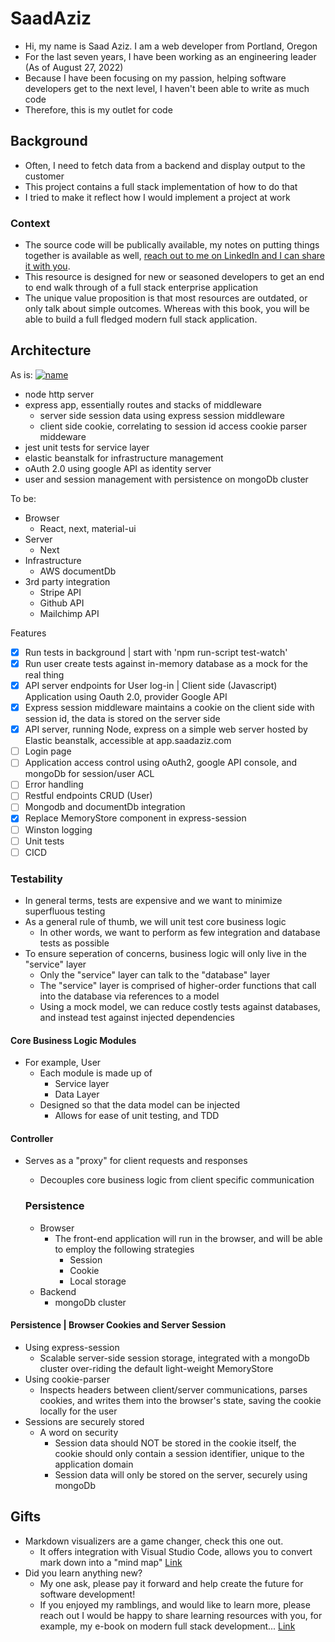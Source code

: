 # SaadAziz

- Hi, my name is Saad Aziz. I am a web developer from Portland, Oregon
- For the last seven years, I have been working as an engineering leader (As of August 27, 2022)
- Because I have been focusing on my passion, helping software developers get to the next level, I haven't been able to write as much code
- Therefore, this is my outlet for code

## Background

- Often, I need to fetch data from a backend and display output to the customer
- This project contains a full stack implementation of how to do that
- I tried to make it reflect how I would implement a project at work

### Context

- The source code will be publically available, my notes on putting things together is available as well, [reach out to me on LinkedIn and I can share it with you](http://linkedin.com/in/saadaziz). 
- This resource is designed for new or seasoned developers to get an end to end walk through of a full stack enterprise application
- The unique value proposition is that most resources are outdated, or only talk about simple outcomes. Whereas with this book, you will be able to build a full fledged modern full stack application.

## Architecture
As is:
[![name](https://lh3.googleusercontent.com/pw/AL9nZEVWuZsQKJ2rc7Xx7mjWtQpiG_DzG-KHH3toGBye8ABly4X0oj1yL6wQuz7LbRDAavoYROLxhjmKYS1irrrQLTohz4yS9YAQsKV_creofiFoNFk7WCMjK3-RJbVFHxNoaWRUf_6X-t1mOdmMut9TWaLL=w1842-h732-no?authuser=0)](http://github.com/saadaziz/full-stack)
- node http server
- express app, essentially routes and stacks of middleware
  - server side session data using express session middleware
  - client side cookie, correlating to session id access cookie parser middeware
- jest unit tests for service layer
- elastic beanstalk for infrastructure management
- oAuth 2.0 using google API as identity server
- user and session management with persistence on mongoDb cluster

To be:
- Browser
  - React, next, material-ui
- Server
  - Next
- Infrastructure
  - AWS documentDb
- 3rd party integration
  - Stripe API
  - Github API
  - Mailchimp API

Features
- [x] Run tests in background | start with 'npm run-script test-watch'
- [x] Run user create tests against in-memory database as a mock for the real thing
- [x] API server endpoints for User log-in | Client side (Javascript) Application using Oauth 2.0, provider Google API
- [x] Express session middleware maintains a cookie on the client side with session id, the data is stored on the server side
- [x] API server, running Node, express on a simple web server hosted by Elastic beanstalk, accessible at app.saadaziz.com
- [ ] Login page 
- [ ] Application access control using oAuth2, google API console, and mongoDb for session/user ACL
- [ ] Error handling
- [ ] Restful endpoints CRUD (User)
- [ ] Mongodb and documentDb integration
- [x] Replace MemoryStore component in express-session
- [ ] Winston logging 
- [ ] Unit tests
- [ ] CICD

### Testability
- In general terms, tests are expensive and we want to minimize superfluous testing
- As a general rule of thumb, we will unit test core business logic
  - In other words, we want to perform as few integration and database tests as possible
- To ensure seperation of concerns, business logic will only live in the "service" layer
  - Only the "service" layer can talk to the "database" layer
  - The "service" layer is comprised of higher-order functions that call into the database via references to a model
  - Using a mock model, we can reduce costly tests against databases, and instead test against injected dependencies

#### Core Business Logic Modules 
- For example, User
  - Each module is made up of
    - Service layer
    - Data Layer
  - Designed so that the data model can be injected
    - Allows for ease of unit testing, and TDD

#### Controller
- Serves as a "proxy" for client requests and responses
  - Decouples core business logic from client specific communication

  ### Persistence
  - Browser
    - The front-end application will run in the browser, and will be able to employ the following strategies
      - Session
      - Cookie
      - Local storage
  - Backend
    - mongoDb cluster

#### Persistence | Browser Cookies and Server Session 
- Using express-session
  - Scalable server-side session storage, integrated with a mongoDb cluster over-riding the default light-weight MemoryStore  
- Using cookie-parser
  - Inspects headers between client/server communications, parses cookies, and writes them into the browser's state, saving the cookie locally for the user
- Sessions are securely stored
  - A word on security
    - Session data should NOT be stored in the cookie itself, the cookie should only contain a session identifier, unique to the application domain
    - Session data will only be stored on the server, securely using mongoDb

## Gifts

- Markdown visualizers are a game changer, check this one out. 
  - It offers integration with Visual Studio Code, allows you to convert mark down into a "mind map" [Link](https://markmap.js.org/)
- Did you learn anything new?
  - My one ask, please pay it forward and help create the future for software development!
  - If you enjoyed my ramblings, and would like to learn more, please reach out I would be happy to share learning resources with you, for example, my e-book on modern full stack development... [Link](https://www.linkedin.com/in/saadaziz/ "Saad's linkedIn profile, LION - Linked In Open Networker")